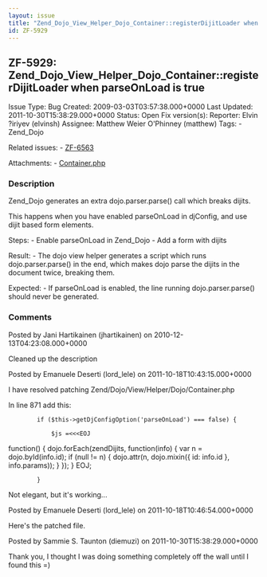 ```yaml
---
layout: issue
title: "Zend_Dojo_View_Helper_Dojo_Container::registerDijitLoader when parseOnLoad is true"
id: ZF-5929
---
```


ZF-5929: Zend\_Dojo\_View\_Helper\_Dojo\_Container::registerDijitLoader when parseOnLoad is true
------------------------------------------------------------------------------------------------

 Issue Type: Bug Created: 2009-03-03T03:57:38.000+0000 Last Updated: 2011-10-30T15:38:29.000+0000 Status: Open Fix version(s): 
 Reporter:  Elvin ?iriyev (elvinsh)  Assignee:  Matthew Weier O'Phinney (matthew)  Tags: - Zend\_Dojo
 
 Related issues: - [ZF-6563](/issues/browse/ZF-6563)
 
 Attachments: - [Container.php](/issues/secure/attachment/14695/Container.php)
 
### Description

Zend\_Dojo generates an extra dojo.parser.parse() call which breaks dijits.

This happens when you have enabled parseOnLoad in djConfig, and use dijit based form elements.

Steps: - Enable parseOnLoad in Zend\_Dojo - Add a form with dijits

Result: - The dojo view helper generates a script which runs dojo.parser.parse() in the end, which makes dojo parse the dijits in the document twice, breaking them.

Expected: - If parseOnLoad is enabled, the line running dojo.parser.parse() should never be generated.

 

 

### Comments

Posted by Jani Hartikainen (jhartikainen) on 2010-12-13T04:23:08.000+0000

Cleaned up the description

 

 

Posted by Emanuele Deserti (lord\_lele) on 2011-10-18T10:43:15.000+0000

I have resolved patching Zend/Dojo/View/Helper/Dojo/Container.php

In line 871 add this:

 
            if ($this->getDjConfigOption('parseOnLoad') === false) {
    
                $js =<<<EOJ


function() { dojo.forEach(zendDijits, function(info) { var n = dojo.byId(info.id); if (null != n) { dojo.attr(n, dojo.mixin({ id: info.id }, info.params)); } }); } EOJ;

 
            }


Not elegant, but it's working...

 

 

Posted by Emanuele Deserti (lord\_lele) on 2011-10-18T10:46:54.000+0000

Here's the patched file.

 

 

Posted by Sammie S. Taunton (diemuzi) on 2011-10-30T15:38:29.000+0000

Thank you, I thought I was doing something completely off the wall until I found this =)

 

 